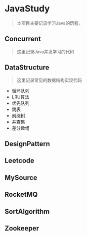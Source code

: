 # JavaStudy

> 本项目主要记录学习Java的历程。

## Concurrent

> 这里记录Java并发学习的代码

## DataStructure

> 这里记录常见的数据结构实现代码

* 循环队列
* LRU算法
* 优先队列
* 跳表
* 前缀树
* 并查集
* 差分数组

## DesignPattern


## Leetcode



## MySource


## RocketMQ


## SortAlgorithm


## Zookeeper
